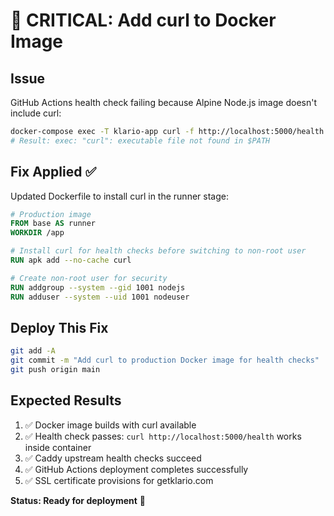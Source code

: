 # 🚨 CRITICAL: Add curl to Docker Image

## Issue
GitHub Actions health check failing because Alpine Node.js image doesn't include curl:
```bash
docker-compose exec -T klario-app curl -f http://localhost:5000/health
# Result: exec: "curl": executable file not found in $PATH
```

## Fix Applied ✅
Updated Dockerfile to install curl in the runner stage:

```dockerfile
# Production image
FROM base AS runner
WORKDIR /app

# Install curl for health checks before switching to non-root user
RUN apk add --no-cache curl

# Create non-root user for security
RUN addgroup --system --gid 1001 nodejs
RUN adduser --system --uid 1001 nodeuser
```

## Deploy This Fix
```bash
git add -A
git commit -m "Add curl to production Docker image for health checks"
git push origin main
```

## Expected Results
1. ✅ Docker image builds with curl available
2. ✅ Health check passes: `curl http://localhost:5000/health` works inside container
3. ✅ Caddy upstream health checks succeed
4. ✅ GitHub Actions deployment completes successfully
5. ✅ SSL certificate provisions for getklario.com

**Status: Ready for deployment** 🚀